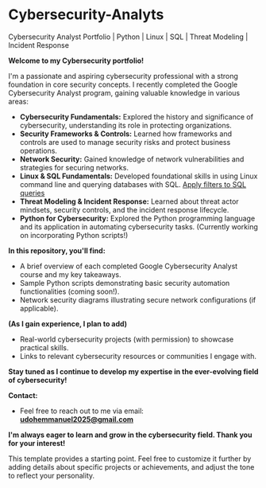 # Cybersecurity-Analyts
Cybersecurity Analyst Portfolio | Python | Linux | SQL | Threat Modeling | Incident Response

**Welcome to my Cybersecurity portfolio!**

I'm a passionate and aspiring cybersecurity professional with a strong foundation in core security concepts. I recently completed the Google Cybersecurity Analyst program, gaining valuable knowledge in various areas:

* **Cybersecurity Fundamentals:** Explored the history and significance of cybersecurity, understanding its role in protecting organizations.
* **Security Frameworks & Controls:** Learned how frameworks and controls are used to manage security risks and protect business operations.
* **Network Security:** Gained knowledge of network vulnerabilities and strategies for securing networks.
* **Linux & SQL Fundamentals:** Developed foundational skills in using Linux command line and querying databases with SQL.
[Apply filters to SQL queries](https://docs.google.com/document/d/1hP0n5iAceG5jc34WEZ-_Pv3nw38eohp73fFsyawi9L8/edit?usp=drive_link) 
* **Threat Modeling & Incident Response:** Learned about threat actor mindsets, security controls, and the incident response lifecycle.
* **Python for Cybersecurity:**  Explored the Python programming language and its application in automating cybersecurity tasks. (Currently working on incorporating Python scripts!)

**In this repository, you'll find:**

* A brief overview of each completed Google Cybersecurity Analyst course and my key takeaways.
* Sample Python scripts demonstrating basic security automation functionalities (coming soon!).
* Network security diagrams illustrating secure network configurations (if applicable). 

**(As I gain experience, I plan to add)**

* Real-world cybersecurity projects (with permission) to showcase practical skills.
* Links to relevant cybersecurity resources or communities I engage with.

**Stay tuned as I continue to develop my expertise in the ever-evolving field of cybersecurity!**

**Contact:**

* Feel free to reach out to me via email: **udohemmanuel2025@gmail.com**

**I'm always eager to learn and grow in the cybersecurity field. Thank you for your interest!**


This template provides a starting point. Feel free to customize it further by adding details about specific projects or achievements, and adjust the tone to reflect your personality. 
